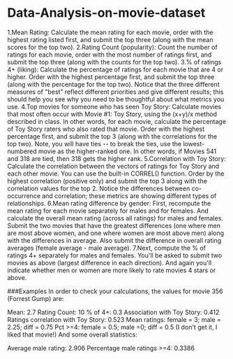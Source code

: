 # Data-Analysis-on-movie-dataset
1.Mean Rating: Calculate the mean rating for each movie, order with the highest rating listed first, and submit the top three (along with the mean scores for the top two).
2.Rating Count (popularity): Count the number of ratings for each movie, order with the most number of ratings first, and submit the top three (along with the counts for the top two).
3.% of ratings 4+ (liking): Calculate the percentage of ratings for each movie that are 4 or higher. Order with the highest percentage first, and submit the top three (along with the percentage for the top two). Notice that the three different measures of "best" reflect different priorities and give different results; this should help you see why you need to be thoughtful about what metrics you use.
4.Top movies for someone who has seen Toy Story: Calculate movies that most often occur with Movie #1: Toy Story, using the (x+y)/x method described in class. In other words, for each movie, calculate the percentage of Toy Story raters who also rated that movie. Order with the highest percentage first, and submit the top 3 (along with the correlations for the top two). Note, you will have ties -- to break the ties, use the lowest-numbered movie as the higher-ranked one. In other words, if Movies 541 and 318 are tied, then 318 gets the higher rank.
5.Correlation with Toy Story: Calculate the correlation between the vectors of ratings for Toy Story and each other movie. You can use the built-in CORREL() function. Order by the highest correlation (positive only) and submit the top 3 along with the correlation values for the top 2. Notice the differences between co-occurrence and correlation; these metrics are showing different types of relationships.
6.Mean rating difference by gender: First, recompute the mean rating for each movie separately for males and for females. And calculate the overall mean rating (across all ratings) for males and females. Submit the two movies that have the greatest differences (one where men are most above women, and one where women are most above men) along with the differences in average. Also submit the difference in overall rating averages (female average - male average).
7.Next, compute the % of ratings 4+ separately for males and females. You'll be asked to submit two movies as above (largest difference in each direction). And again you'll indicate whether men or women are more likely to rate movies 4 stars or above.


###Examples
In order to check your calculations, the values for movie 356 (Forrest Gump) are:

Mean: 2.7
Rating Count: 10
% of 4+: 0.3
Association with Toy Story: 0.412
Ratings correlation with Toy Story: 0.523
Mean ratings: female = 3; male = 2.25; diff = 0.75
Pct >=4: female = 0.5; male =0; diff = 0.5 (I don't get it, I liked that movie!)
And some overall statistics:

Average male rating: 2.906
Percentage male ratings >=4: 0.3386
